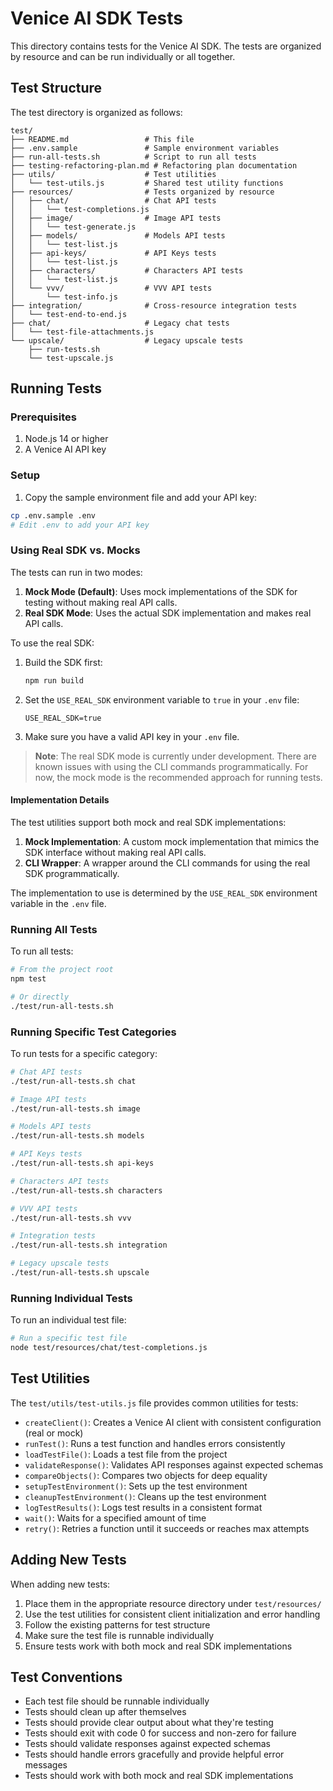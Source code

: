 # Venice AI SDK Tests

This directory contains tests for the Venice AI SDK. The tests are organized by resource and can be run individually or all together.

## Test Structure

The test directory is organized as follows:

```
test/
├── README.md                 # This file
├── .env.sample               # Sample environment variables
├── run-all-tests.sh          # Script to run all tests
├── testing-refactoring-plan.md # Refactoring plan documentation
├── utils/                    # Test utilities
│   └── test-utils.js         # Shared test utility functions
├── resources/                # Tests organized by resource
│   ├── chat/                 # Chat API tests
│   │   └── test-completions.js
│   ├── image/                # Image API tests
│   │   └── test-generate.js
│   ├── models/               # Models API tests
│   │   └── test-list.js
│   ├── api-keys/             # API Keys tests
│   │   └── test-list.js
│   ├── characters/           # Characters API tests
│   │   └── test-list.js
│   └── vvv/                  # VVV API tests
│       └── test-info.js
├── integration/              # Cross-resource integration tests
│   └── test-end-to-end.js
├── chat/                     # Legacy chat tests
│   └── test-file-attachments.js
└── upscale/                  # Legacy upscale tests
    ├── run-tests.sh
    └── test-upscale.js
```

## Running Tests

### Prerequisites

1. Node.js 14 or higher
2. A Venice AI API key

### Setup

1. Copy the sample environment file and add your API key:

```bash
cp .env.sample .env
# Edit .env to add your API key
```

### Using Real SDK vs. Mocks

The tests can run in two modes:

1. **Mock Mode (Default)**: Uses mock implementations of the SDK for testing without making real API calls.
2. **Real SDK Mode**: Uses the actual SDK implementation and makes real API calls.

To use the real SDK:

1. Build the SDK first:
   ```bash
   npm run build
   ```

2. Set the `USE_REAL_SDK` environment variable to `true` in your `.env` file:
   ```
   USE_REAL_SDK=true
   ```

3. Make sure you have a valid API key in your `.env` file.

> **Note**: The real SDK mode is currently under development. There are known issues with using the CLI commands programmatically. For now, the mock mode is the recommended approach for running tests.

#### Implementation Details

The test utilities support both mock and real SDK implementations:

1. **Mock Implementation**: A custom mock implementation that mimics the SDK interface without making real API calls.
2. **CLI Wrapper**: A wrapper around the CLI commands for using the real SDK programmatically.

The implementation to use is determined by the `USE_REAL_SDK` environment variable in the `.env` file.

### Running All Tests

To run all tests:

```bash
# From the project root
npm test

# Or directly
./test/run-all-tests.sh
```

### Running Specific Test Categories

To run tests for a specific category:

```bash
# Chat API tests
./test/run-all-tests.sh chat

# Image API tests
./test/run-all-tests.sh image

# Models API tests
./test/run-all-tests.sh models

# API Keys tests
./test/run-all-tests.sh api-keys

# Characters API tests
./test/run-all-tests.sh characters

# VVV API tests
./test/run-all-tests.sh vvv

# Integration tests
./test/run-all-tests.sh integration

# Legacy upscale tests
./test/run-all-tests.sh upscale
```

### Running Individual Tests

To run an individual test file:

```bash
# Run a specific test file
node test/resources/chat/test-completions.js
```

## Test Utilities

The `test/utils/test-utils.js` file provides common utilities for tests:

- `createClient()`: Creates a Venice AI client with consistent configuration (real or mock)
- `runTest()`: Runs a test function and handles errors consistently
- `loadTestFile()`: Loads a test file from the project
- `validateResponse()`: Validates API responses against expected schemas
- `compareObjects()`: Compares two objects for deep equality
- `setupTestEnvironment()`: Sets up the test environment
- `cleanupTestEnvironment()`: Cleans up the test environment
- `logTestResults()`: Logs test results in a consistent format
- `wait()`: Waits for a specified amount of time
- `retry()`: Retries a function until it succeeds or reaches max attempts

## Adding New Tests

When adding new tests:

1. Place them in the appropriate resource directory under `test/resources/`
2. Use the test utilities for consistent client initialization and error handling
3. Follow the existing patterns for test structure
4. Make sure the test file is runnable individually
5. Ensure tests work with both mock and real SDK implementations

## Test Conventions

- Each test file should be runnable individually
- Tests should clean up after themselves
- Tests should provide clear output about what they're testing
- Tests should exit with code 0 for success and non-zero for failure
- Tests should validate responses against expected schemas
- Tests should handle errors gracefully and provide helpful error messages
- Tests should work with both mock and real SDK implementations